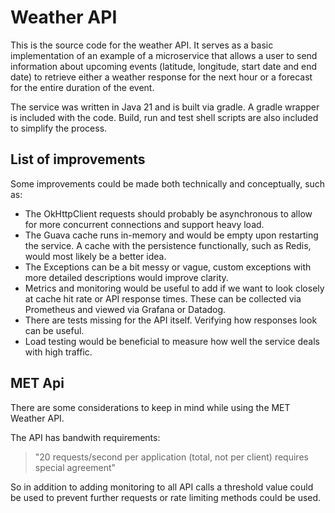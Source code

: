 
# Weather API

This is the source code for the weather API. It serves as a basic implementation of an example of a microservice that allows a user to send information about upcoming events (latitude, longitude, start date and end date) to retrieve either a weather response for the next hour or a forecast for the entire duration of the event.

The service was written in Java 21 and is built via gradle. A gradle wrapper is included with the code. Build, run and test shell scripts are also included to simplify the process.

## List of improvements

Some improvements could be made both technically and conceptually, such as:

- The OkHttpClient requests should probably be asynchronous to allow for more concurrent connections and support heavy load.
- The Guava cache runs in-memory and would be empty upon restarting the service. A cache with the persistence functionally, such as Redis, would most likely be a better idea.
- The Exceptions can be a bit messy or vague, custom exceptions with more detailed descriptions would improve clarity.
- Metrics and monitoring would be useful to add if we want to look closely at cache hit rate or API response times. These can be collected via Prometheus and viewed via Grafana or Datadog.
- There are tests missing for the API itself. Verifying how responses look can be useful.
- Load testing would be beneficial to measure how well the service deals with high traffic.

## MET Api
There are some considerations to keep in mind while using the MET Weather API.

The API has bandwith requirements:
> "20 requests/second per application (total, not per client) requires special agreement"

So in addition to adding monitoring to all API calls a threshold value could be used to prevent further requests or rate limiting methods could be used.